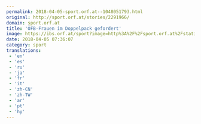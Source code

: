 ```yaml
---
permalink: 2018-04-05-sport.orf.at--1048051793.html
original: http://sport.orf.at/stories/2291966/
domain: sport.orf.at
title: 'ÖFB-Frauen im Doppelpack gefordert'
image: https://ibs.orf.at/sport?image=http%3A%2F%2Fsport.orf.at%2Fstatic%2Fimages%2Fsite%2Fsport%2F20180414%2Ffus_wm_quali_damen_pure_a.2436632.jpg
date: 2018-04-05 07:36:07
category: sport
translations: 
 - 'en'
 - 'es'
 - 'ru'
 - 'ja'
 - 'fr'
 - 'it'
 - 'zh-CN'
 - 'zh-TW'
 - 'ar'
 - 'pt'
 - 'hy'
---
```


